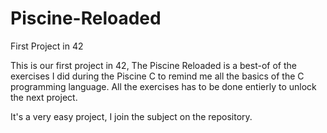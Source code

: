 # Piscine-Reloaded
First Project in 42


This is our first project in 42, The Piscine Reloaded is a best-of of the exercises I did during the Piscine C to
remind me all the basics of the C programming language. All the exercises has to be
done entierly to unlock the next project.

It's a very easy project, I join the subject on the repository.
